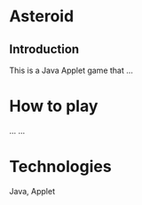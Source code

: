 # Asteroid

## Introduction

This is a Java Applet game that ...

# How to play

... ...

# Technologies

Java, Applet
